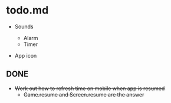 # todo.md
  
  + Sounds
      - Alarm
      - Timer
      
  + App icon
      
## DONE

  + ~~Work out how to refresh time on mobile when app is resumed~~
      + ~~Game.resume and Screen.resume are the answer~~